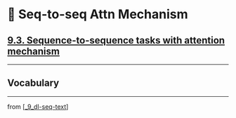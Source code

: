 # 🧬 Seq-to-seq Attn Mechanism

## [**9.3.** Sequence-to-sequence tasks with attention mechanism](https://livebook.manning.com/book/deep-learning-with-javascript/chapter-9/177)

---

## **Vocabulary**

---
from [[_9_dl-seq-text]]

[//begin]: # "Autogenerated link references for markdown compatibility"
[_9_dl-seq-text]: ../_9_dl-seq-text.md "🧬 DL for Seq Text"
[//end]: # "Autogenerated link references"
